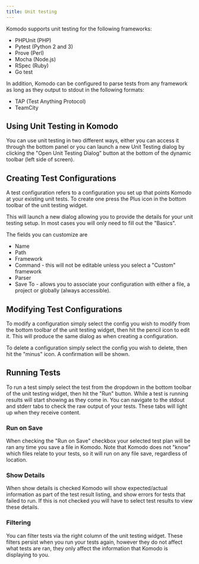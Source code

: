 ```yaml
---
title: Unit testing
---
```

Komodo supports unit testing for the following frameworks:

- PHPUnit (PHP)
- Pytest (Python 2 and 3)
- Prove (Perl)
- Mocha (Node.js)
- RSpec (Ruby)
- Go test

In addition, Komodo can be configured to parse tests from any framework as long as they output to stdout in the following formats:

- TAP (Test Anything Protocol)
- TeamCity

## Using Unit Testing in Komodo

You can use unit testing in two different ways, either you can access it through the bottom panel or you can launch a new Unit Testing dialog by clicking the "Open Unit Testing Dialog" button at the bottom of the dynamic toolbar (left side of screen).

## Creating Test Configurations

A test configuration refers to a configuration you set up that points Komodo at your existing unit tests. To create one press the Plus icon in the bottom toolbar of the unit testing widget.

This will launch a new dialog allowing you to provide the details for your unit testing setup. In most cases you will only need to fill out the "Basics".

The fields you can customize are

- Name
- Path
- Framework
- Command - this will not be editable unless you select a "Custom" framework
- Parser
- Save To - allows you to associate your configuration with either a file, a project or globally (always accessible).

## Modifying Test Configurations

To modify a configuration simply select the config you wish to modify from the bottom toolbar of the unit testing widget, then hit the pencil icon to edit it. This will produce the same dialog as when creating a configuration.

To delete a configuration simply select the config you wish to delete, then hit the "minus" icon. A confirmation will be shown.

## Running Tests

To run a test simply select the test from the dropdown in the bottom toolbar of the unit testing widget, then hit the "Run" button. While a test is running results will start showing as they come in. You can navigate to the stdout and stderr tabs to check the raw output of your tests. These tabs will light up when they receive content.

### Run on Save

When checking the "Run on Save" checkbox your selected test plan will be ran any time you save a file in Komodo. Note that Komodo does not "know" which files relate to your tests, so it will run on any file save, regardless of location.

### Show Details

When show details is checked Komodo will show expected/actual information as part of the test result listing, and show errors for tests that failed to run. If this is not checked you will have to select test results to view these details.

### Filtering

You can filter tests via the right column of the unit testing widget. These filters persist when you run your tests again, however they do not affect what tests are ran, they only affect the information that Komodo is displaying to you.
